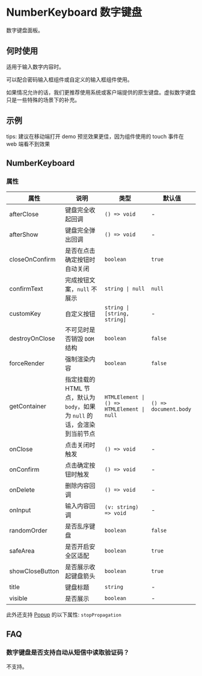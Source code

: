 # NumberKeyboard 数字键盘 <Experimental></Experimental>

数字键盘面板。

## 何时使用

适用于输入数字内容时。

可以配合密码输入框组件或自定义的输入框组件使用。

如果情况允许的话，我们更推荐使用系统或客户端提供的原生键盘。虚拟数字键盘只是一些特殊的场景下的补充。

## 示例

tips: 建议在移动端打开 demo 预览效果更佳，因为组件使用的 touch 事件在 web 端看不到效果

<code src="./demos/demo1.tsx"></code>

<code src="./demos/demo2.tsx"></code>

## NumberKeyboard

### 属性

| 属性            | 说明                                                                      | 类型                                       | 默认值                |
| --------------- | ------------------------------------------------------------------------- | ------------------------------------------ | --------------------- |
| afterClose      | 键盘完全收起回调                                                          | `() => void`                               | -                     |
| afterShow       | 键盘完全弹出回调                                                          | `() => void`                               | -                     |
| closeOnConfirm  | 是否在点击确定按钮时自动关闭                                              | `boolean`                                  | `true`                |
| confirmText     | 完成按钮文案，`null` 不展示                                               | `string \| null`                           | `null`                |
| customKey       | 自定义按钮                                                                | `string \| [string, string]`               | -                     |
| destroyOnClose  | 不可见时是否销毁 `DOM` 结构                                               | `boolean`                                  | `false`               |
| forceRender     | 强制渲染内容                                                              | `boolean`                                  | `false`               |
| getContainer    | 指定挂载的 HTML 节点，默认为 `body`，如果为 `null` 的话，会渲染到当前节点 | `HTMLElement \| () => HTMLElement \| null` | `() => document.body` |
| onClose         | 点击关闭时触发                                                            | `() => void`                               | -                     |
| onConfirm       | 点击确定按钮时触发                                                        | `() => void`                               | -                     |
| onDelete        | 删除内容回调                                                              | `() => void`                               | -                     |
| onInput         | 输入内容回调                                                              | `(v: string) => void`                      | -                     |
| randomOrder     | 是否乱序键盘                                                              | `boolean`                                  | `false`               |
| safeArea        | 是否开启安全区适配                                                        | `boolean`                                  | `true`                |
| showCloseButton | 是否展示收起键盘箭头                                                      | `boolean`                                  | `true`                |
| title           | 键盘标题                                                                  | `string`                                   | -                     |
| visible         | 是否展示                                                                  | `boolean`                                  | -                     |

此外还支持 [Popup](/zh/components/popup) 的以下属性: `stopPropagation`

## FAQ

### 数字键盘是否支持自动从短信中读取验证码？

不支持。
